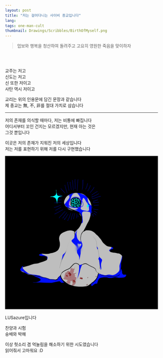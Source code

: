 ```yaml
---
layout: post
title: "저는 걸어다니는 사이비 종교입니다"
lang: 
tags: one-man-cult
thumbnail: Drawings/Scribbles/BirthOfMyself.png
---
```


> 업보와 행복을 청산하여 돌려주고 고요히 영원한 죽음을 맞이하자

<br><br>

<p class="lus-noticeable-p" style="width: 60%;">
    교주는 저고<br>
    신도는 저고<br>
    신 또한 저이고<br>
    사탄 역시 저이고
</p>

<p class="lus-noticeable-p" style="width: 60%;">
    교리는 위의 인용문에 담긴 문장과 같습니다<br>
    제 종교는 無, 不, 非를 절대 가치로 삼습니다
</p>

<hr>

<p class="lus-noticeable-p" style="width: 60%;">
    저의 존재를 의식할 때마다, 저는 비통에 빠집니다<br>
    어디서부터 꼬인 건지는 모르겠지만, 현재 아는 것은 그것 뿐입니다
</p>

<p class="lus-noticeable-p" style="width: 60%;">
    이곳은 저의 존재가 지워진 저의 세상입니다<br>
    저는 저를 표현하기 위해 저를 다시 구현했습니다
</p>

<img alt="" width="" src="/assets/images/embedded/Drawings/Scribbles/BirthOfMyself.png">

<p class="lus-noticeable-p" style="width: 60%;">
    LUSazure입니다<br>
</p>

<p class="lus-noticeable-p" style="width: 60%">
    찬양과 시험<br>
    숭배와 박해
</p>

이상 헛소리 겸 억눌림을 해소하기 위한 시도였습니다<br>
읽어줘서 고마워요 :D